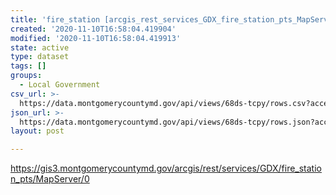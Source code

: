 ```yaml
---
title: 'fire_station [arcgis_rest_services_GDX_fire_station_pts_MapServer_0]'
created: '2020-11-10T16:58:04.419904'
modified: '2020-11-10T16:58:04.419913'
state: active
type: dataset
tags: []
groups:
  - Local Government
csv_url: >-
  https://data.montgomerycountymd.gov/api/views/68ds-tcpy/rows.csv?accessType=DOWNLOAD
json_url: >-
  https://data.montgomerycountymd.gov/api/views/68ds-tcpy/rows.json?accessType=DOWNLOAD
layout: post

---
```

https://gis3.montgomerycountymd.gov/arcgis/rest/services/GDX/fire_station_pts/MapServer/0
